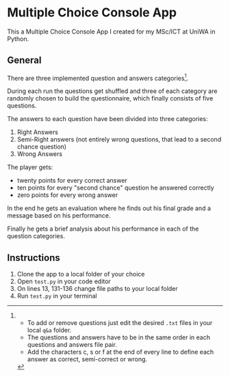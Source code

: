 # Multiple Choice Console App

This a Multiple Choice Console App I created for my MSc/ICT at UniWA in Python.

## General

There are three implemented question and answers categories[^1]. 

During each run the questions get shuffled and three of each category are randomly chosen to build the questionnaire, 
which finally consists of five questions. 

The answers to each question have been divided into three categories:
1. Right Answers
2. Semi-Right answers (not entirely wrong questions, that lead to a second chance question)
3. Wrong Answers

The player gets:
- twenty points for every correct answer
- ten points for every "second chance" question he answered correctly
- zero points for every wrong answer

In the end he gets an evaluation where he finds out his final grade and a message based on his performance.

Finally he gets a brief analysis about his performance in each of the question categories.


## Instructions

1. Clone the app to a local folder of your choice
2. Open `test.py` in your code editor
3. On lines 13, 131-136 change file paths to your local folder
4. Run `test.py` in your terminal

[^1]: - To add or remove questions just edit the desired `.txt` files in your local `q&a` folder.
      - The questions and answers have to be in the same order in each questions and answers file pair.
      - Add the characters c, s or f at the end of every line to define each answer as correct, semi-correct or wrong.
